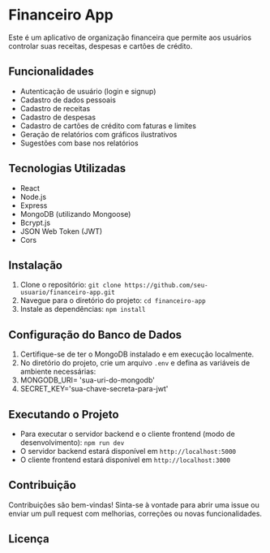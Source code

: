 # Financeiro App

Este é um aplicativo de organização financeira que permite aos usuários controlar suas receitas, despesas e cartões de crédito.

## Funcionalidades

- Autenticação de usuário (login e signup)
- Cadastro de dados pessoais
- Cadastro de receitas
- Cadastro de despesas
- Cadastro de cartões de crédito com faturas e limites
- Geração de relatórios com gráficos ilustrativos
- Sugestões com base nos relatórios

## Tecnologias Utilizadas

- React
- Node.js
- Express
- MongoDB (utilizando Mongoose)
- Bcrypt.js
- JSON Web Token (JWT)
- Cors

## Instalação

1. Clone o repositório: `git clone https://github.com/seu-usuario/financeiro-app.git`
2. Navegue para o diretório do projeto: `cd financeiro-app`
3. Instale as dependências: `npm install`

## Configuração do Banco de Dados

1. Certifique-se de ter o MongoDB instalado e em execução localmente.
2. No diretório do projeto, crie um arquivo `.env` e defina as variáveis de ambiente necessárias:
3. MONGODB_URI= 'sua-uri-do-mongodb'
4. SECRET_KEY='sua-chave-secreta-para-jwt'

## Executando o Projeto

- Para executar o servidor backend e o cliente frontend (modo de desenvolvimento): `npm run dev`
- O servidor backend estará disponível em `http://localhost:5000`
- O cliente frontend estará disponível em `http://localhost:3000`

## Contribuição

Contribuições são bem-vindas! Sinta-se à vontade para abrir uma issue ou enviar um pull request com melhorias, correções ou novas funcionalidades.

## Licença

<!-- Este projeto está licenciado sob a [MIT License](LICENSE). -->
